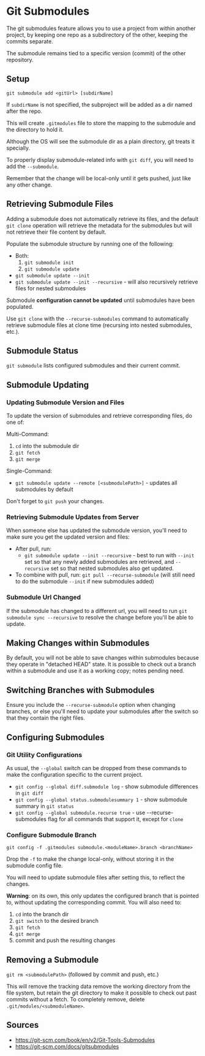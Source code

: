 # Git Submodules
The git submodules feature allows you to use a project from within another project, by keeping one repo as a subdirectory of the other, keeping the commits separate.

The submodule remains tied to a specific version (commit) of the other repository.

## Setup
`git submodule add <gitUrl> [subdirName]`

If `subdirName` is not specified, the subproject will be added as a dir named after the repo.

This will create `.gitmodules` file to store the mapping to the submodule and the directory to hold it.

Although the OS will see the submodule dir as a plain directory, git treats it specially.

To properly display submodule-related info with `git diff`, you will need to add the `--submodule`.

Remember that the change will be local-only until it gets pushed, just like any other change.

## Retrieving Submodule Files

Adding a submodule does not automatically retrieve its files, and the default `git clone` operation will retrieve the metadata for the submodules but will not retrieve their file content by default.

Populate the submodule structure by running one of the following:
* Both:
    1. `git submodule init`
    2. `git submodule update`
* `git submodule update --init`
* `git submodule update --init --recursive` - will also recursively retrieve files for nested submodules

Submodule **configuration cannot be updated** until submodules have been populated.

Use `git clone` with the `--recurse-submodules` command to automatically retrieve submodule files at clone time (recursing into nested submodules, etc.).

## Submodule Status
`git submodule` lists configured submodules and their current commit.

## Submodule Updating

### Updating Submodule Version and Files
To update the version of submodules and retrieve corresponding files, do one of:

Multi-Command:
1. `cd` into the submodule dir
2. `git fetch`
3. `git merge`

Single-Command:
* `git submodule update --remote [<submodulePath>]` - updates all submodules by default

Don't forget to `git push` your changes.

### Retrieving Submodule Updates from Server
When someone else has updated the submodule version, you'll need to make sure you get the updated version and files:

* After pull, run:
    + `git submodule update --init --recursive` - best to run with `--init` set so that any newly added submodules are retrieved, and `--recursive` set so that nested submodules also get updated.
* To combine with pull, run: `git pull --recurse-submodule` (will still need to do the submodule `--init` if new submodules added)


### Submodule Url Changed
If the submodule has changed to a different url, you will need to run `git submodule sync --recursive` to resolve the change before you'll be able to update.


## Making Changes within Submodules
By default, you will not be able to save changes within submodules because they operate in "detached HEAD" state. It is possible to check out a branch within a submodule and use it as a working copy; notes pending need.

## Switching Branches with Submodules
Ensure you include the `--recurse-submodule` option when changing branches, or else you'll need to update your submodules after the switch so that they contain the right files.


## Configuring Submodules

### Git Utility Configurations
As usual, the `--global` switch can be dropped from these commands to make the configuration specific to the current project.

* `git config --global diff.submodule log` - show submodule differences in `git diff`
* `git config --global status.submodulesummary 1` - show submodule summary in `git status`
* `git config --global submodule.recurse true` - use --recurse-submodules flag for all commands that support it, except for `clone`

### Configure Submodule Branch
`git config -f .gitmodules submodule.<moduleName>.branch <branchName>`

Drop the `-f` to make the change local-only, without storing it in the submodule config file.

You will need to update submodule files after setting this, to reflect the changes.

**Warning**: on its own, this only updates the configured branch that is pointed to, without updating the corresponding commit. You will also need to:
1. `cd` into the branch dir
2. `git switch` to the desired branch
3. `git fetch`
4. `git merge`
5. commit and push the resulting changes


## Removing a Submodule
`git rm <submodulePath>` (followed by commit and push, etc.)

This will remove the tracking data remove the working directory from the file system, but retain the git directory to make it possible to check out past commits without a fetch. To completely remove, delete `.git/modules/<submoduleName>`.


## Sources
* https://git-scm.com/book/en/v2/Git-Tools-Submodules
* https://git-scm.com/docs/gitsubmodules